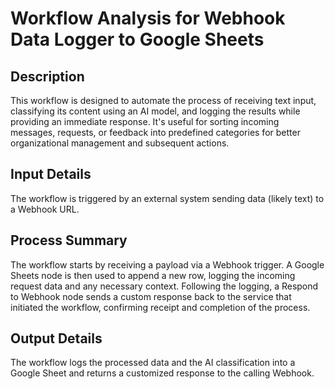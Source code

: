 # Workflow Analysis for Webhook Data Logger to Google Sheets

## Description
This workflow is designed to automate the process of receiving text input, classifying its content using an AI model, and logging the results while providing an immediate response. It's useful for sorting incoming messages, requests, or feedback into predefined categories for better organizational management and subsequent actions.

## Input Details
The workflow is triggered by an external system sending data (likely text) to a Webhook URL.

## Process Summary
The workflow starts by receiving a payload via a Webhook trigger. A Google Sheets node is then used to append a new row, logging the incoming request data and any necessary context. Following the logging, a Respond to Webhook node sends a custom response back to the service that initiated the workflow, confirming receipt and completion of the process.

## Output Details
The workflow logs the processed data and the AI classification into a Google Sheet and returns a customized response to the calling Webhook.
